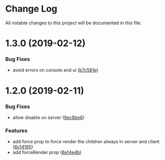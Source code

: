 # Change Log

All notable changes to this project will be documented in this file.

<a name="1.3.0"></a>
# 1.3.0 (2019-02-12)


### Bug Fixes

* avoid errors on console and ui ([b7c581e](https://github.com/SUI-Components/schibsted-spain-components/commit/b7c581e))



<a name="1.2.0"></a>
# 1.2.0 (2019-02-11)


### Bug Fixes

* allow disable on server ([9ec8be6](https://github.com/SUI-Components/schibsted-spain-components/commit/9ec8be6))


### Features

* add force prop to force render the children always in server and client ([6c14185](https://github.com/SUI-Components/schibsted-spain-components/commit/6c14185))
* add forceRender prop ([8e14e4b](https://github.com/SUI-Components/schibsted-spain-components/commit/8e14e4b))



